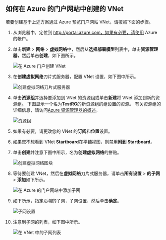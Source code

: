 ## <a name="how-to-create-a-vnet-in-the-azure-portal"></a>如何在 Azure 的门户网站中创建的 VNet

若要创建基于上述方案通过 Azure 预览门户网站 VNet，请按照下面的步骤。

1. 从浏览器中，定位到 http://portal.azure.com，如果有必要，请使用 Azure 的帐户。
2. 单击**新建** > **网络** > **虚拟网络**中，然后从**选择部署模型**列表中，单击**资源管理器**，然后单击**创建**，如下图所示。

    ![在 Azure 门户创建 VNet](./media/virtual-networks-create-vnet-arm-pportal-include/vnet-create-arm-pportal-figure1.gif)

3. 在**创建虚拟网络**刀片式服务器，配置 VNet 设置，如下图中所示。

    ![创建虚拟网络刀片式服务器](./media/virtual-networks-create-vnet-arm-pportal-include/vnet-create-arm-pportal-figure2.png)

4. 单击**资源组**并选择要添加到 VNet 的资源组或单击**新建**将 VNet 添加到新的资源组。 下图显示一个名为**TestRG**的新资源组的组设置的资源。 有关资源组的详细信息，请访问[Azure 资源管理器的概述](../articles/resource-group-overview.md#resource-groups)。

    ![资源组](./media/virtual-networks-create-vnet-arm-pportal-include/vnet-create-arm-pportal-figure3.png)

5. 如果有必要，请更改您的 VNet 的**订阅**和**位置**设置。 

6. 如果您不想看到 VNet **Startboard**在平铺视图，则禁用**附到 Startboard**。 

7. 单击**创建**并注意下图中所示，名为**创建虚拟网络**的拼贴。

    ![创建虚拟网络图块](./media/virtual-networks-create-vnet-arm-pportal-include/vnet-create-arm-pportal-figure4.png)

8. 等待要创建 VNet，然后在**虚拟网络**刀片式服务器，请单击**所有设置** > **的子网** > **添加**如下所示。

    ![在 Azure 的门户网站中添加子网](./media/virtual-networks-create-vnet-arm-pportal-include/vnet-create-arm-pportal-figure5.gif)

9. 如下所示，指定*后端*的子网，子网设置，然后单击**确定**。 

    ![子网设置](./media/virtual-networks-create-vnet-arm-pportal-include/vnet-create-arm-pportal-figure6.png)

10. 注意到子网的列表，如下图中所示。

    ![在 VNet 中的子网列表](./media/virtual-networks-create-vnet-arm-pportal-include/vnet-create-arm-pportal-figure7.png)
